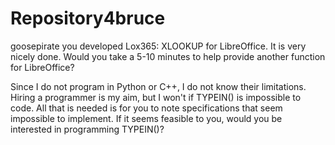 # Repository4bruce

goosepirate you developed Lox365: XLOOKUP for LibreOffice. It is very nicely done. 
Would you take a 5-10 minutes to help provide another function for LibreOffice?

Since I do not program in Python or C++, I do not know their limitations.
Hiring a programmer is my aim, but I won't if TYPEIN() is impossible to code.
All that is needed is for you to note specifications that seem impossible to implement.
If it seems feasible to you, would you be interested in programming TYPEIN()?
